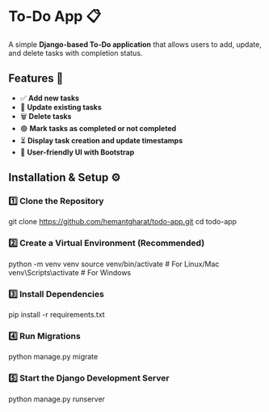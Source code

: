 # To-Do App 📋

A simple **Django-based To-Do application** that allows users to add, update, and delete tasks with completion status.

## Features 🚀
- ✅ **Add new tasks**
- 🔄 **Update existing tasks**
- 🗑️ **Delete tasks**
- 🟢 **Mark tasks as completed or not completed**
- ⏳ **Display task creation and update timestamps**
- 🎨 **User-friendly UI with Bootstrap**

## Installation & Setup ⚙️

### 1️⃣ Clone the Repository
git clone https://github.com/hemantgharat/todo-app.git
cd todo-app

### 2️⃣ Create a Virtual Environment (Recommended)

python -m venv venv
source venv/bin/activate   # For Linux/Mac
venv\Scripts\activate      # For Windows

### 3️⃣ Install Dependencies
pip install -r requirements.txt

### 4️⃣ Run Migrations
python manage.py migrate

### 5️⃣ Start the Django Development Server
python manage.py runserver